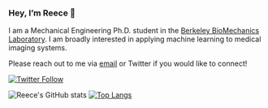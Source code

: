 ### Hey, I’m Reece 👋

I am a Mechanical Engineering Ph.D. student in the [Berkeley BioMechanics Laboratory](https://oconnell.berkeley.edu/). I am broadly interested in applying machine learning to medical imaging systems.

Please reach out to me via [email](mailto:rdhuff@berkeley.edu) or Twitter if you would like to connect!

[![Twitter Follow](https://img.shields.io/twitter/follow/reecedhuff?label=Follow&style=social)](https://twitter.com/reecedhuff)

![Reece's GitHub stats](https://github-readme-stats.vercel.app/api?username=reecehuff&show_icons=true&theme=dracula)
[![Top Langs](https://github-readme-stats.vercel.app/api/top-langs/?username=reecehuff&exclude_repo=reecehuff.github.io)](https://github.com/reecehuff/github-readme-stats)

<!---
reecehuff/reecehuff is a ✨ special ✨ repository because its `README.md` (this file) appears on your GitHub profile.
You can click the Preview link to take a look at your changes.
--->
